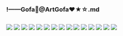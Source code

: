 ### !——Gofa🔞@ArtGofa❤★☆.md
![]()

![](https://pbs.twimg.com/media/EB8OmX3XUAEjfOx?format=jpg&name=4096x4096)
![](https://pbs.twimg.com/media/ECZsSSQWwAAQrsP?format=jpg&name=4096x4096)
![](https://pbs.twimg.com/media/EBroXU2WkAA9_t9?format=jpg&name=4096x4096)
![](https://pbs.twimg.com/media/EA0mabaXoAAD265?format=jpg&name=4096x4096)
![](https://pbs.twimg.com/media/EAen6BbXoAATnO4?format=jpg&name=4096x4096)
![](https://pbs.twimg.com/media/EAMxohbVUAAsjdk?format=jpg&name=4096x4096)
![](https://pbs.twimg.com/media/EAB0h0PXUAAmj_N?format=jpg&name=4096x4096)
![](https://pbs.twimg.com/media/D-V0F99WwAAL4R5?format=jpg&name=4096x4096)
![](https://pbs.twimg.com/media/D-V0F99WwAIlolO?format=jpg&name=4096x4096)
![](https://pbs.twimg.com/media/D-FvjYTWsAAGSOM?format=jpg&name=4096x4096)
![](https://pbs.twimg.com/media/D-FvjTFXoAEQpbD?format=jpg&name=4096x4096)
![](https://pbs.twimg.com/media/D-Fvcm-X4AAxx6v?format=jpg&name=4096x4096)
![](https://pbs.twimg.com/media/D-FvcofX4AAXGN6?format=jpg&name=4096x4096)
![](https://pbs.twimg.com/media/D-AsBufXsAI7d3a?format=jpg&name=4096x4096)
![](https://pbs.twimg.com/media/D-AsBudXoAM2kBg?format=jpg&name=4096x4096)

